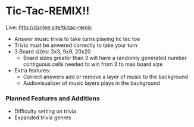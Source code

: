 # Tic-Tac-REMIX!!
Live: http://danlee.site/tictac-remix

- Answer music trivia to take turns playing tic tac toe
- Trivia must be anwered correctly to take your turn
- 3 Board sizes: 3x3, 9x9, 20x20
  - Board sizes greater than 3 will have a randomly generated number contiguous cells needed to win from 3 to max board size
- Extra features: 
  - Correct answers add or remove a layer of music to the background
  - Audiovisualizer of music layers plays in the background 

### Planned Features and Additions
- Difficulty setting on trivia
- Expanded trivia genres